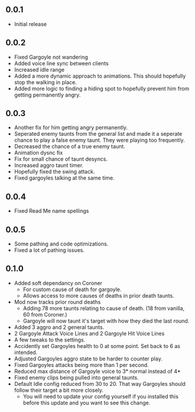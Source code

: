 ## 0.0.1

- Initial release

## 0.0.2

- Fixed Gargoyle not wandering
- Added voice line sync between clients
- Increased idle range
- Added a more dynamic approach to animations. This should hopefully stop the walking in place.
- Added more logic to finding a hiding spot to hopefully prevent him from getting permanently angry.

## 0.0.3

- Another fix for him getting angry permanently.
- Seperated enemy taunts from the general list and made it a seperate chance to play a false enemy taunt. They were playing too frequently.
- Decreased the chance of a true enemy taunt.
- Animation dysnc fix
- Fix for small chance of taunt desyncs.
- Increased aggro taunt timer.
- Hopefully fixed the swing attack.
- Fixed gargoyles talking at the same time.

## 0.0.4

- Fixed Read Me name spellings

## 0.0.5

- Some pathing and code optimizations.
- Fixed a lot of pathing issues.

## 0.1.0

- Added soft dependancy on Coroner 
    - For custom cause of death for gargoyle.
    - Allows access to more causes of deaths in prior death taunts.
- Mod now tracks prior round deaths
    -  Adding 78 more taunts relating to cause of death. (18 from vanilla, 60 from Coroner.)
    - Gargoyle will now taunt it's target with how they died the last round.
- Added 3 aggro and 2 general taunts.
- 2 Gargoyle Attack Voice Lines and 2 Gargoyle Hit Voice Lines
- A few tweaks to the settings.
- Accidently set Gargoyles health to 0 at some point. Set back to 6 as intended.
- Adjusted Gargoyles aggro state to be harder to counter play.
- Fixed Gargoyles attacks being more than 1 per second.
- Reduced max distance of Gargoyle voice to 3* normal instead of 4*
- Fixed enemy clips being pulled into general taunts.
- Default Idle config reduced from 30 to 20. That way Gargoyles should follow their target a bit more closely.
    - You will need to update your config yourself if you installed this before this update and you want to see this change.